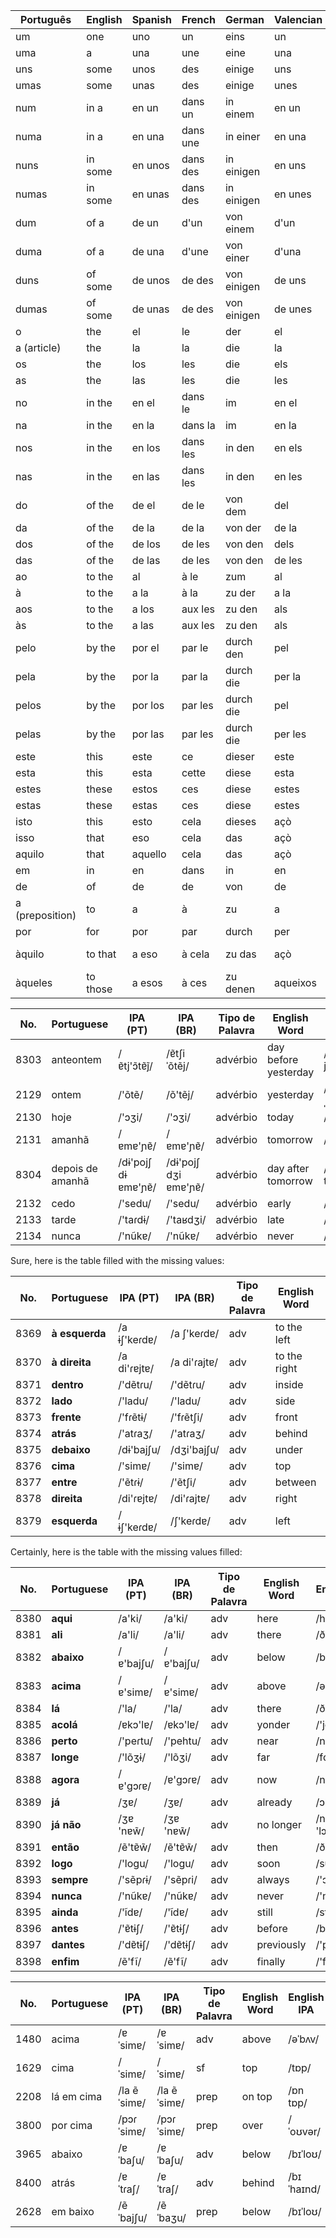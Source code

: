 
| Português | English | Spanish | French | German | Valencian | Italian |
|-----------|---------|---------|--------|--------|-----------|---------|
| um | one | uno | un | eins | un | uno |
| uma | a | una | une | eine | una | una |
| uns | some | unos | des | einige | uns | alcuni |
| umas | some | unas | des | einige | unes | alcune |
| num | in a | en un | dans un | in einem | en un | in uno |
| numa | in a | en una | dans une | in einer | en una | in una |
| nuns | in some | en unos | dans des | in einigen | en uns | in alcuni |
| numas | in some | en unas | dans des | in einigen | en unes | in alcune |
| dum | of a | de un | d'un | von einem | d'un | di uno |
| duma | of a | de una | d'une | von einer | d'una | di una |
| duns | of some | de unos | de des | von einigen | de uns | di alcuni |
| dumas | of some | de unas | de des | von einigen | de unes | di alcune |
| o | the | el | le | der | el | il |
| a (article) | the | la | la | die | la | la |
| os | the | los | les | die | els | i |
| as | the | las | les | die | les | le |
| no | in the | en el | dans le | im | en el | nel |
| na | in the | en la | dans la | im | en la | nella |
| nos | in the | en los | dans les | in den | en els | nei |
| nas | in the | en las | dans les | in den | en les | nelle |
| do | of the | de el | de le | von dem | del | del |
| da | of the | de la | de la | von der | de la | della |
| dos | of the | de los | de les | von den | dels | dei |
| das | of the | de las | de les | von den | de les | delle |
| ao | to the | al | à le | zum | al | al |
| à | to the | a la | à la | zu der | a la | alla |
| aos | to the | a los | aux les | zu den | als | ai |
| às | to the | a las | aux les | zu den | als | alle |
| pelo | by the | por el | par le | durch den | pel | per il |
| pela | by the | por la | par la | durch die | per la | per la |
| pelos | by the | por los | par les | durch die | pel | per i |
| pelas | by the | por las | par les | durch die | per les | per le |
| este | this | este | ce | dieser | este | questo |
| esta | this | esta | cette | diese | esta | questa |
| estes | these | estos | ces | diese | estes | questi |
| estas | these | estas | ces | diese | estes | queste |
| isto | this | esto | cela | dieses | açò | questo |
| isso | that | eso | cela | das | açò | quello |
| aquilo | that | aquello | cela | das | açò | quello |
| em | in | en | dans | in | en | in |
| de | of | de | de | von | de | di |
| a (preposition) | to | a | à | zu | a | a |
| por | for | por | par | durch | per | per |
| àquilo | to that | a eso | à cela | zu das | açò | a quello |
| àqueles | to those | a esos | à ces | zu denen | aqueixos | a quelli |








| No. | Portuguese | IPA (PT) | IPA (BR) | Tipo de Palavra | English Word | English IPA | Spanish Word | Spanish IPA |
|-----|------------|----------|----------|-----------------|--------------|-------------|--------------|-------------|
| 8303 | anteontem | /ɐ̃tj'ɔ̃tɐ̃j̃/ | /ɐ̃tʃiˈõtẽj/ | advérbio | day before yesterday | /deɪ bɪ'fɔr jɛstɚ'deɪ/ | anteayer | /antea'ʝeɾ/ |
| 2129 | ontem | /'õtẽ/ | /õ'tẽj/ | advérbio | yesterday | /'jɛstɚˌdeɪ/ | ayer | /a'ʝeɾ/ |
| 2130 | hoje | /'ɔʒi/ | /'ɔʒi/ | advérbio | today | /tə'deɪ/ | hoy | /hoj/ |
| 2131 | amanhã | /ɐmɐ'ɲɐ̃/ | /ɐmɐ'ɲɐ̃/ | advérbio | tomorrow | /tə'mɑroʊ/ | mañana | /ma'ɲana/ |
| 8304 | depois de amanhã | /dɨ'pojʃ dɨ ɐmɐ'ɲɐ̃/ | /dɨ'pojʃ dʒi ɐmɐ'ɲɐ̃/ | advérbio | day after tomorrow | /deɪ 'æftɚ tə'mɑroʊ/ | pasado mañana | /pa'saðo ma'ɲana/ |
| 2132 | cedo | /'sedu/ | /'sedu/ | advérbio | early | /'ɜrli/ | temprano | /tem'prano/ |
| 2133 | tarde | /'taɾdɨ/ | /'taʁdʒi/ | advérbio | late | /leɪt/ | tarde | /'tarðe/ |
| 2134 | nunca | /'nũkɐ/ | /'nũkɐ/ | advérbio | never | /'nɛvɚ/ | nunca | /'ŋunka/ |

Sure, here is the table filled with the missing values:

| No. | Portuguese | IPA (PT) | IPA (BR) | Tipo de Palavra | English Word | English IPA | Spanish Word | Spanish IPA |
|-----|------------|----------|----------|-----------------|--------------|-------------|--------------|-------------|
| 8369 | **à esquerda** | /a ɨʃ'keɾdɐ/ | /a ʃ'keɾdɐ/ | adv | to the left | /tu ðə lɛft/ | a la izquierda | /a la iθ'kjeɾða/ |
| 8370 | **à direita** | /a di'ɾɐjtɐ/ | /a di'ɾajtɐ/ | adv | to the right | /tu ðə raɪt/ | a la derecha | /a la ðe'ɾetʃa/ |
| 8371 | **dentro** | /'dẽtɾu/ | /'dẽtɾu/ | adv | inside | /ɪn'saɪd/ | dentro | /'dentɾo/ |
| 8372 | **lado** | /'ladu/ | /'ladu/ | adv | side | /saɪd/ | lado | /'laðo/ |
| 8373 | **frente** | /'fɾẽtɨ/ | /'fɾẽtʃi/ | adv | front | /frʌnt/ | frente | /'fɾente/ |
| 8374 | **atrás** | /'atɾaʒ/ | /'atɾaʒ/ | adv | behind | /bɪ'haɪnd/ | detrás | /dɛ'tɾas/ |
| 8375 | **debaixo** | /dɨ'bajʃu/ | /dʒi'bajʃu/ | adv | under | /'ʌndɚ/ | debajo | /de'ba.xo/ |
| 8376 | **cima** | /'simɐ/ | /'simɐ/ | adv | top | /tɒp/ | encima | /en'θima/ |
| 8377 | **entre** | /'ẽtɾɨ/ | /'ẽtʃi/ | adv | between | /bɪ'twin/ | entre | /'entɾe/ |
| 8378 | **direita** | /di'ɾɐjtɐ/ | /di'ɾajtɐ/ | adv | right | /raɪt/ | derecha | /ðe'ɾetʃa/ |
| 8379 | **esquerda** | /ɨʃ'keɾdɐ/ | /ʃ'keɾdɐ/ | adv | left | /lɛft/ | izquierda | /iθ'kjeɾða/ |



Certainly, here is the table with the missing values filled:

| No. | Portuguese | IPA (PT) | IPA (BR) | Tipo de Palavra | English Word | English IPA | Spanish Word | Spanish IPA |
|-----|------------|----------|----------|-----------------|--------------|-------------|--------------|-------------|
| 8380 | **aqui** | /a'ki/ | /a'ki/ | adv | here | /hɪr/ | aquí | /aˈki/ |
| 8381 | **ali** | /a'li/ | /a'li/ | adv | there | /ðɛr/ | allí | /a'ʎi/ |
| 8382 | **abaixo** | /ɐ'bajʃu/ | /ɐ'bajʃu/ | adv | below | /bɪ'loʊ/ | debajo | /de'ba.xo/ |
| 8383 | **acima** | /ɐ'simɐ/ | /ɐ'simɐ/ | adv | above | /ə'bʌv/ | encima | /en'θima/ |
| 8384 | **lá** | /'la/ | /'la/ | adv | there | /ðɛr/ | allí | /a'ʎi/ |
| 8385 | **acolá** | /ɐkɔ'lɐ/ | /ɐkɔ'lɐ/ | adv | yonder | /'jɑndɚ/ | allá | /a'ʎa/ |
| 8386 | **perto** | /'peɾtu/ | /'pehtu/ | adv | near | /nɪr/ | cerca | /'θeɾka/ |
| 8387 | **longe** | /'lõʒɨ/ | /'lõʒi/ | adv | far | /fɑr/ | lejos | /'lexos/ |
| 8388 | **agora** | /ɐ'ɡɔɾɐ/ | /ɐ'ɡɔɾɐ/ | adv | now | /naʊ/ | ahora | /a'ɣoɾa/ |
| 8389 | **já** | /ʒɐ/ | /ʒɐ/ | adv | already | /ɔl'rɛdi/ | ya | /ʝa/ |
| 8390 | **já não** | /ʒɐ 'nɐw̃/ | /ʒɐ 'nɐw̃/ | adv | no longer | /noʊ 'lɔŋɡɚ/ | ya no | /ʝa 'no/ |
| 8391 | **então** | /ẽ'tɐ̃w̃/ | /ẽ'tɐ̃w̃/ | adv | then | /ðɛn/ | entonces | /en'ton.ses/ |
| 8392 | **logo** | /'loɡu/ | /'loɡu/ | adv | soon | /sun/ | pronto | /'pɾonto/ |
| 8393 | **sempre** | /'sẽpɾɨ/ | /'sẽpɾi/ | adv | always | /'ɔl.weɪz/ | siempre | /sjem'pɾe/ |
| 8394 | **nunca** | /'nũkɐ/ | /'nũkɐ/ | adv | never | /'nɛvɚ/ | nunca | /'ŋunka/ |
| 8395 | **ainda** | /'ĩdɐ/ | /'ĩdɐ/ | adv | still | /stɪl/ | todavía | /toða'βi.a/ |
| 8396 | **antes** | /'ɐ̃tɨʃ/ | /'ɐ̃tɨʃ/ | adv | before | /bɪ'fɔɹ/ | antes | /'antes/ |
| 8397 | **dantes** | /'dɐ̃tɨʃ/ | /'dɐ̃tɨʃ/ | adv | previously | /'pri.vi.əs.li/ | antes | /'antes/ |
| 8398 | **enfim** | /ẽ'fĩ/ | /ẽ'fĩ/ | adv | finally | /'faɪ.nə.li/ | finalmente | /finaɫ'mẽn̪t̪e/ |




| No. | Portuguese | IPA (PT) | IPA (BR) | Tipo de Palavra | English Word | English IPA | Spanish Word | Spanish IPA |
|-----|------------|----------|----------|-----------------|--------------|-------------|--------------|-------------|
| 1480 | acima | /ɐˈsimɐ/ | /ɐˈsimɐ/ | adv | above | /əˈbʌv/ | encima | /enˈθima/ |
| 1629 | cima | /ˈsimɐ/ | /ˈsimɐ/ | sf | top | /tɒp/ | arriba | /aˈriva/ |
| 2208 | lá em cima | /la ẽ ˈsimɐ/ | /la ẽ ˈsimɐ/ | prep | on top | /ɒn tɒp/ | arriba | /aˈriva/ |
| 3800 | por cima | /pɔɾ ˈsimɐ/ | /pɔɾ ˈsimɐ/ | prep | over | /ˈoʊvər/ | por encima | /poɾ enˈθima/ |
| 3965 | abaixo | /ɐˈbaʃu/ | /ɐˈbaʃu/ | adv | below | /bɪˈloʊ/ | debajo | /deˈβa.xo/ |
| 8400 | atrás | /ɐˈtɾaʃ/ | /ɐˈtɾaʃ/ | adv | behind | /bɪˈhaɪnd/ | detrás | /deˈtɾas/ |
| 2628 | em baixo | /ẽ ˈbajʃu/ | /ẽ ˈbaʒu/ | prep | below | /bɪˈloʊ/ | abajo | /aˈβa.xo/ |
